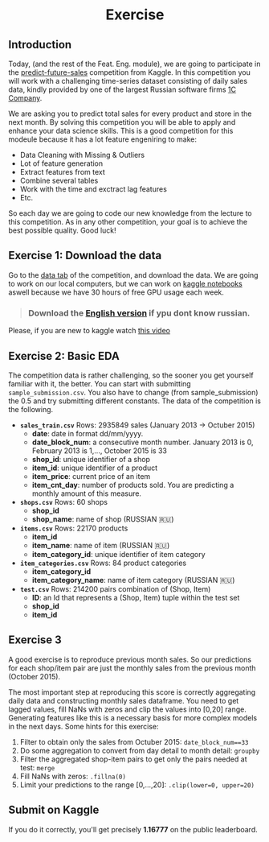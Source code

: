 <h1 align="center">Exercise</h1>


## Introduction

Today, (and the rest of the Feat. Eng. module), we are going to participate in the [predict-future-sales](https://www.kaggle.com/c/competitive-data-science-predict-future-sales) competition from Kaggle. In this competition you will work with a challenging time-series dataset consisting of daily sales data, kindly provided by one of the largest Russian software firms [1C Company](https://1c.ru/eng/title.htm). 

We are asking you to predict total sales for every product and store in the next month. By solving this competition you will be able to apply and enhance your data science skills. This is a good competition for this modeule because it has a lot feature engeniring to make:

- Data Cleaning with Missing & Outliers
- Lot of feature generation
- Extract features from text
- Combine several tables
- Work with the time and exctract lag features
- Etc.

So each day we are going to code our new knowledge from the lecture to this competition. As in any other competition, your goal is to achieve the best possible quality. Good luck!


## Exercise 1: Download the data

Go to the [data tab](https://www.kaggle.com/c/competitive-data-science-predict-future-sales/data) of the competition, and download the data. We are going to work on our local computers, but we can work on [kaggle notebooks](https://www.kaggle.com/c/competitive-data-science-predict-future-sales/notebooks) aswell because we have 30 hours of free GPU usage each week.

> ### Download the [English version](https://www.kaggle.com/c/competitive-data-science-predict-future-sales/discussion/208082) if ypu dont know russian.

Please, if you are new to kaggle watch [this video](https://www.youtube.com/watch?v=sEJHyuWKd-s)



## Exercise 2: Basic EDA

The competition data is rather challenging, so the sooner you get yourself familiar with it, the better. You can start with submitting `sample_submission.csv`. You also have to change (from sample_submission) the 0.5 and try submitting different constants. The data of the competition is the following.


- **`sales_train.csv`** Rows: 2935849 sales (January 2013 -> Octuber 2015)
  - **date**: date in format dd/mm/yyyy.
  - **date_block_num**: a consecutive month number. January 2013 is 0, February 2013 is 1,..., October 2015 is 33
  - **shop_id**: unique identifier of a shop
  - **item_id**: unique identifier of a product
  - **item_price**: current price of an item
  - **item_cnt_day**: number of products sold. You are predicting a monthly amount of this measure.
- **`shops.csv`** Rows: 60 shops
  - **shop_id**
  - **shop_name**: name of shop (RUSSIAN 🇷🇺)
- **`items.csv`** Rows: 22170 products
  - **item_id**
  - **item_name**: name of item (RUSSIAN 🇷🇺)
  - **item_category_id**: unique identifier of item category
- **`item_categories.csv`** Rows: 84 product categories
  - **item_category_id**
  - **item_category_name**: name of item category (RUSSIAN 🇷🇺)
- **`test.csv`** Rows: 214200 pairs combination of (Shop, Item)
  - **ID**: an Id that represents a (Shop, Item) tuple within the test set
  - **shop_id**
  - **item_id**


## Exercise 3

A good exercise is to reproduce previous month sales. So our predictions for each shop/item pair are just the monthly sales from the previous month (October 2015).

The most important step at reproducing this score is correctly aggregating daily data and constructing monthly sales dataframe. You need to get lagged values, fill NaNs with zeros and clip the values into [0,20] range. Generating features like this is a necessary basis for more complex models in the next days. Some hints for this exercise:

1. Filter to obtain only the sales from Octuber 2015: `date_block_num==33`
2. Do some aggregation to convert from day detail to month detail: `groupby`
3. Filter the aggregated shop-item pairs to get only the pairs needed at test: `merge`
4. Fill NaNs with zeros: `.fillna(0)`
5. Limit your predictions to the range [0,...,20]: `.clip(lower=0, upper=20)`



## Submit on Kaggle

If you do it correctly, you'll get precisely **1.16777** on the public leaderboard.

